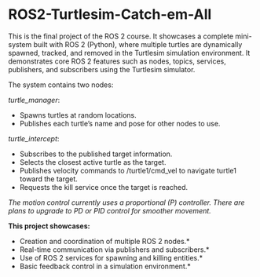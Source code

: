 # ROS2-Turtlesim-Catch-em-All
This is the final project of the ROS 2 course. It showcases a complete mini-system built with ROS 2 (Python), where multiple turtles are dynamically spawned, tracked, and removed in the Turtlesim simulation environment.
It demonstrates core ROS 2 features such as nodes, topics, services, publishers, and subscribers using the Turtlesim simulator.

The system contains two nodes:

*turtle_manager*:
  - Spawns turtles at random locations.
  - Publishes each turtle’s name and pose for other nodes to use.

*turtle_intercept*:
  - Subscribes to the published target information.
  - Selects the closest active turtle as the target.
  - Publishes velocity commands to /turtle1/cmd_vel to navigate turtle1 toward the target.
  - Requests the kill service once the target is reached.

*The motion control currently uses a proportional (P) controller.
There are plans to upgrade to PD or PID control for smoother movement.*

**This project showcases:**
* Creation and coordination of multiple ROS 2 nodes.*
*  Real-time communication via publishers and subscribers.*
*  Use of ROS 2 services for spawning and killing entities.*
*  Basic feedback control in a simulation environment.*
